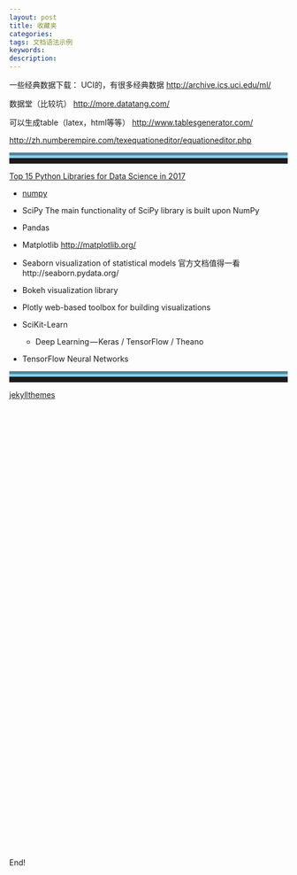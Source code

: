 ```yaml
---
layout: post
title: 收藏夹
categories:
tags: 文档语法示例
keywords:
description:
---
```


一些经典数据下载：
UCI的，有很多经典数据
http://archive.ics.uci.edu/ml/

数据堂（比较坑）
http://more.datatang.com/

可以生成table（latex，html等等）
http://www.tablesgenerator.com/

http://zh.numberempire.com/texequationeditor/equationeditor.php

<hr style="height:10px;border:none;border-top:10px groove skyblue;" />


[Top 15 Python Libraries for Data Science in 2017](https://medium.com/activewizards-machine-learning-company/top-15-python-libraries-for-data-science-in-in-2017-ab61b4f9b4a7?imm_mid=0f1a15&cmp=em-data-na-na-newsltr_20170517)


 - [numpy](https://github.com/numpy/numpy)

- SciPy
The main functionality of SciPy library is built upon NumPy
- Pandas
- Matplotlib
http://matplotlib.org/
- Seaborn
 visualization of statistical models
官方文档值得一看http://seaborn.pydata.org/
 - Bokeh
  visualization library
- Plotly
web-based toolbox for building visualizations
-  SciKit-Learn
    - Deep Learning — Keras / TensorFlow / Theano
- TensorFlow
Neural Networks

<hr style="height:10px;border:none;border-top:10px groove skyblue;" />

[jekyllthemes](http://jekyllthemes.org/)


<div id="main" style="width: 1200px;height:800px;"></div>

<script language='javascript'>
var myChart = echarts.init(document.getElementById('main'));
// 显示标题，图例和空的坐标轴
myChart.setOption({
    title: {
        text: 'iPhone销量',
        subtext: '模拟数据',
        left: 'center'
    },
    tooltip: {
        trigger: 'item'
    },
    legend: {
        orient: 'vertical',
        left: 'left',
        data:['iphone3','iphone4','iphone5']
    },
    visualMap: {
        min: 0,
        max: 200,
        left: 'left',
        top: 'bottom',
        text: ['高','低'],           // 文本，默认为数值文本
        calculable: true
    },
    toolbox: {
        show: true,
        orient: 'vertical',
        left: 'right',
        top: 'center',
        feature: {
            dataView: {readOnly: false},
            restore: {},
            saveAsImage: {}
        }
    },
    series: [
        {
            name: 'iPhone销量',
            type: 'map',
            mapType: 'china',
            roam: false,
            label: {
                normal: {
                    show: true
                },
                emphasis: {
                    show: true
                }
            },
            data:[]
		}
		]
	});

// 异步加载数据
	setInterval(function (){
$.getJSON('http://www.guofei.site/public/jsforecharts/data.json').done(function (data) {
    // 填入数据
	//document.write(data)
    myChart.setOption({
        series: {
            data: data
        },

    });
});

		},500);
</script>

End!
